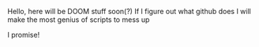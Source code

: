 Hello, here will be DOOM stuff soon(?)
If I figure out what github does I will make the most genius of scripts to mess up

I promise!
